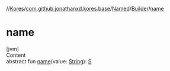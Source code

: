 //[Kores](../../../index.md)/[com.github.jonathanxd.kores.base](../../index.md)/[Named](../index.md)/[Builder](index.md)/[name](name.md)



# name  
[jvm]  
Content  
abstract fun [name](name.md)(value: [String](https://kotlinlang.org/api/latest/jvm/stdlib/kotlin/-string/index.html)): [S](index.md)  



